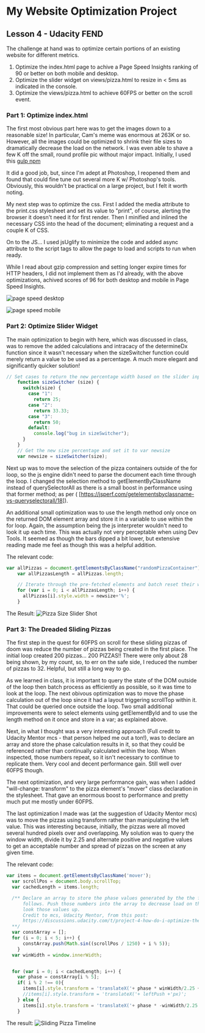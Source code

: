 # My Website Optimization Project
## Lesson 4 - Udacity FEND

The challenge at hand was to optimize certain portions of an existing website for different metrics.

1. Optimize the index.html page to achive a Page Speed Insights ranking of 90 or better on both mobile and desktop.
2. Optimize the slider widget on views/pizza.html to resize in < 5ms as indicated in the console.
3. Optimize the views/pizza.html to achieve 60FPS or better on the scroll event.

### Part 1: Optimize index.html

The first most obvious part here was to get the images down to a reasonable size! In particular, Cam's meme was enormous at 263K or so. However, all the images could be optimized to shrink their file sizes to dramatically decrease the load on the network. I was even able to shave a few K off the small, round profile pic without major impact. Initially, I used this [gulp npm](https://www.npmjs.com/package/gulp-image-optimization)

It did a good job, but, since I'm adept at Photoshop, I reopened them and found that could fine tune out several more K w/ Photoshop's tools. Obviously, this wouldn't be practical on a large project, but I felt it worth noting.

My next step was to optimize the css. First I added the media attribute to the print.css stylesheet and set its value to "print", of course, alerting the browser it doesn't need it for first render. Then I minified and inlined the necessary CSS into the head of the document; eliminating a request and a couple K of CSS.

On to the JS... I used jsUglify to minimize the code and added async attribute to the script tags to allow the page to load and scripts to run when ready.

While I read about gzip compression and setting longer expire times for HTTP headers, I did not implement them as I'd already, with the above optimizations, achived scores of 96 for both desktop and mobile in Page Speed Insights.

![page speed desktop](https://github.com/hellbertos/web-performance/blob/my-updates/img/psi-desktop.jpg)

![page speed mobile](https://github.com/hellbertos/web-performance/blob/my-updates/img/psi-mobile.jpg)

### Part 2: Optimize Slider Widget

The main optimization to begin with here, which was discussed in class, was to remove the added calculations and intracacy of the determineDx function since it wasn't necessary when the sizeSwitcher function could merely return a value to be used as a percentage. A much more elegant and significantly quicker solution!

```javascript
// Set cases to return the new percentage width based on the slider input
    function sizeSwitcher (size) {
      switch(size) {
        case "1":
          return 25;
        case "2":
          return 33.33;
        case "3":
          return 50;
        default:
          console.log("bug in sizeSwitcher");
      }
    }
    // Get the new size percentage and set it to var newsize
    var newsize = sizeSwitcher(size);
```

Next up was to move the selection of the pizza containers outside of the for loop, so the js engine didn't need to parse the document each time through the loop. I changed the selection method to getElementByClassName instead of querySelectorAll as there is a small boost in performance using that former method; as per ( [https://jsperf.com/getelementsbyclassname-vs-queryselectorall/18]).

An additional small optimization was to use the length method only once on the returned DOM element array and store it in a variable to use within the for loop. Again, the assumption being the js interpreter wouldn't need to look it up each time. This was actually not very perceptable when using Dev Tools. It seemed as though the bars dipped a bit lower, but extensive reading made me feel as though this was a helpful addition.

The relevant code:
```javascript
var allPizzas = document.getElementsByClassName("randomPizzaContainer");
    var allPizzasLength = allPizzas.length;

    // Iterate through the pre-fetched elements and batch reset their width to the new size
    for (var i = 0; i < allPizzasLength; i++) {
      allPizzas[i].style.width = newsize+'%';
    }
```
The Result:
![Pizza Size Slider Shot](https://github.com/hellbertos/web-performance/blob/my-updates/img/pizza-slider-bigger.JPG)


### Part 3: The Dreaded Sliding Pizzas

The first step in the quest for 60FPS on scroll for these sliding pizzas of doom was reduce the number of pizzas being created in the first place. The initial loop created 200 pizzas... 200 PIZZAS!! There were only about 28 being shown, by my count, so, to err on the safe side, I reduced the number of pizzas to 32. Helpful, but still a long way to go.

As we learned in class, it is important to query the state of the DOM outside of the loop then batch process as efficiently as possible, so it was time to look at the loop. The next obivous optimization was to move the phase calculation out of the loop since it had a layout triggering scrollTop within it. That could be queried once outside the loop. Two small additional improvements were to select elements using getElementById and to use the length method on it once and store in a var; as explained above.

Next, in what I thought was a very interesting approach (Full credit to Udacity Mentor mcs - that person helped me out a ton!), was to declare an array and store the phase calculation results in it, so that they could be referenced rather than continually calculated within the loop. When inspected, those numbers repeat, so it isn't necessary to continue to replicate them. Very cool and decent performance gain. Still well over 60FPS though.

The next optimization, and very large performance gain, was when I added "will-change: transform" to the pizza element's "mover" class declaration in the stylesheet. That gave an enormous boost to performance and pretty much put me mostly under 60FPS.

The last optimization I made was (at the suggestion of Udacity Mentor mcs) was to move the pizzas using transform rather than manipulating the left value. This was interesting because, initially, the pizzas were all moved several hundred pixels over and overlapping. My solution was to query the window width, divide it by 2.25 and alternate positive and negative values to get an acceptable number and spread of pizzas on the screen at any given time.

The relevant code:
```javascript
var items = document.getElementsByClassName('mover');
  var scrollPos = document.body.scrollTop;
  var cachedLength = items.length;

  /** Declare an array to store the phase values generated by the the for loop which
      follows. Push those numbers into the array to decrease load on the browser to continually
      look those values up.
      Credit to mcs, Udacity Mentor, from this post:
      https://discussions.udacity.com/t/project-4-how-do-i-optimize-the-background-pizzas-for-loop/36302
  **/
  var constArray = [];
  for (i = 0; i < 5; i++) {
      constArray.push(Math.sin((scrollPos / 1250) + i % 5));
  	}
  var winWidth = window.innerWidth;


  for (var i = 0; i < cachedLength; i++) {
    var phase = constArray[i % 5];
    if( i % 2 !== 0){
      items[i].style.transform = 'translateX('+ phase * winWidth/2.25 +'px)';
      //items[i].style.transform = 'translateX('+ leftPush +'px)';
    } else {
      items[i].style.transform = 'translateX('+ phase * -winWidth/2.25 +'px)';
    }
```
The result:
![Sliding Pizza Timeline](https://github.com/hellbertos/web-performance/blob/my-updates/img/pizza-scroll-timeline.jpg)